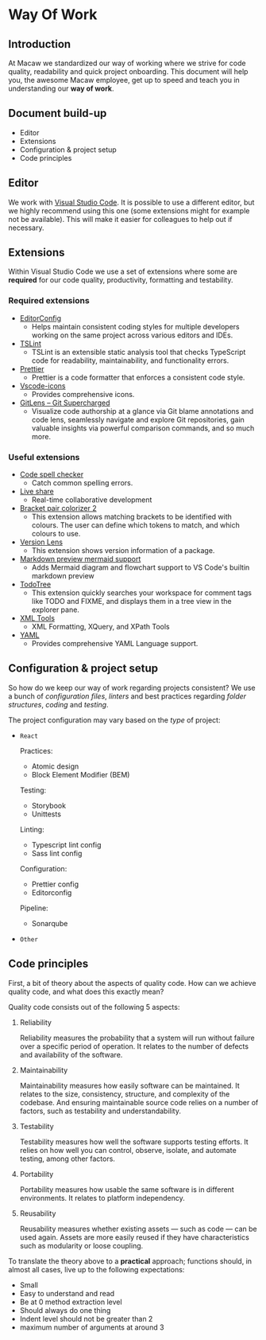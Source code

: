 # Way Of Work

## Introduction

At Macaw we standardized our way of working where we strive for code quality, readability and quick project onboarding. This document will help you, the awesome Macaw employee, get up to speed and teach you in understanding our **way of work**.

## Document build-up

* Editor
* Extensions
* Configuration & project setup
* Code principles

## Editor

We work with [Visual Studio Code](https://code.visualstudio.com/). It is possible to use a different editor, but we highly recommend using this one (some extensions might for example not be available). This will make it easier for colleagues to help out if necessary.

## Extensions

Within Visual Studio Code we use a set of extensions where some are **required** for our code quality, productivity, formatting and testability.

### Required extensions

* [EditorConfig](https://marketplace.visualstudio.com/items?itemName=EditorConfig.EditorConfig)
  * Helps maintain consistent coding styles for multiple developers working on the same project across various editors and IDEs.
* [TSLint](https://marketplace.visualstudio.com/items?itemName=ms-vscode.vscode-typescript-tslint-plugin)
  * TSLint is an extensible static analysis tool that checks TypeScript code for readability, maintainability, and functionality errors.
* [Prettier](https://marketplace.visualstudio.com/items?itemName=esbenp.prettier-vscode)
  * Prettier is a code formatter that enforces a consistent code style.
* [Vscode-icons](https://marketplace.visualstudio.com/items?itemName=vscode-icons-team.vscode-icons)
  * Provides comprehensive icons.
* [GitLens – Git Supercharged](https://marketplace.visualstudio.com/items?itemName=eamodio.gitlens)
  * Visualize code authorship at a glance via Git blame annotations and code lens, seamlessly navigate and explore Git repositories, gain valuable insights via powerful comparison commands, and so much more.

### Useful extensions

* [Code spell checker](https://marketplace.visualstudio.com/items?itemName=streetsidesoftware.code-spell-checker)
  * Catch common spelling errors.
* [Live share](https://marketplace.visualstudio.com/items?itemName=MS-vsliveshare.vsliveshare-pack)
  * Real-time collaborative development
* [Bracket pair colorizer 2](https://marketplace.visualstudio.com/items?itemName=CoenraadS.bracket-pair-colorizer-2)
  * This extension allows matching brackets to be identified with colours. The user can define which tokens to match, and which colours to use.
* [Version Lens](https://marketplace.visualstudio.com/items?itemName=pflannery.vscode-versionlens)
  * This extension shows version information of a package.
* [Markdown preview mermaid support](https://marketplace.visualstudio.com/items?itemName=bierner.markdown-mermaid)
  * Adds Mermaid diagram and flowchart support to VS Code's builtin markdown preview
* [TodoTree](https://marketplace.visualstudio.com/items?itemName=Gruntfuggly.todo-tree)
  * This extension quickly searches your workspace for comment tags like TODO and FIXME, and displays them in a tree view in the explorer pane.
* [XML Tools](https://marketplace.visualstudio.com/items?itemName=DotJoshJohnson.xml)
    * XML Formatting, XQuery, and XPath Tools
* [YAML](https://marketplace.visualstudio.com/items?itemName=redhat.vscode-yaml)
  * Provides comprehensive YAML Language support.

## Configuration & project setup

So how do we keep our way of work regarding projects consistent? We use a bunch of *configuration files*, *linters* and best practices regarding *folder structures*, *coding* and *testing*.

The project configuration may vary based on the *type* of project:

* `React`

    Practices:
  * Atomic design
  * Block Element Modifier (BEM)

   Testing:
  * Storybook
  * Unittests

   Linting:
  * Typescript lint config
  * Sass lint config

   Configuration:
  * Prettier config
  * Editorconfig

   Pipeline:
  * Sonarqube

* `Other`

## Code principles

First, a bit of theory about the aspects of quality code. How can we achieve quality code, and what does this exactly mean?

Quality code consists out of the following 5 aspects:

1. Reliability

    Reliability measures the probability that a system will run without failure over a specific period of operation. It relates to the number of defects and availability of the software.

2. Maintainability

    Maintainability measures how easily software can be maintained. It relates to the size, consistency, structure, and complexity of the codebase. And ensuring maintainable source code relies on a number of factors, such as testability and understandability.

3. Testability

    Testability measures how well the software supports testing efforts. It relies on how well you can control, observe, isolate, and automate testing, among other factors.

4. Portability

    Portability measures how usable the same software is in different environments. It relates to platform independency.

5. Reusability

    Reusability measures whether existing assets — such as code — can be used again. Assets are more easily reused if they have characteristics such as modularity or loose coupling.

To translate the theory above to a **practical** approach; functions should, in almost all cases, live up to the following expectations:

* Small
* Easy to understand and read
* Be at 0 method extraction level
* Should always do one thing
* Indent level should not be greater than 2
* maximum number of arguments at around 3
